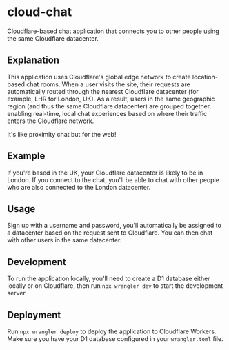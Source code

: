 # cloud-chat

Cloudflare-based chat application that connects you to other people using the same Cloudflare datacenter.

## Explanation

This application uses Cloudflare's global edge network to create location-based chat rooms. When a user visits the site, their requests are automatically routed through the nearest Cloudflare datacenter (for example, LHR for London, UK). As a result, users in the same geographic region (and thus the same Cloudflare datacenter) are grouped together, enabling real-time, local chat experiences based on where their traffic enters the Cloudflare network.

It's like proximity chat but for the web!

## Example

If you're based in the UK, your Cloudflare datacenter is likely to be in London. If you connect to the chat, you'll be able to chat with other people who are also connected to the London datacenter.

## Usage

Sign up with a username and password, you'll automatically be assigned to a datacenter based on the request sent to Cloudflare. You can then chat with other users in the same datacenter.

## Development

To run the application locally, you'll need to create a D1 database either locally or on Cloudflare, then run `npx wrangler dev` to start the development server.

## Deployment

Run `npx wrangler deploy` to deploy the application to Cloudflare Workers. Make sure you have your D1 database configured in your `wrangler.toml` file.
